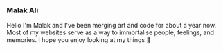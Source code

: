 ### Malak Ali

Hello I'm Malak and I've been merging art and code for about a year now.
Most of my websites serve as a way to immortalise people, feelings, and memories.
I hope you enjoy looking at my things 🐇

